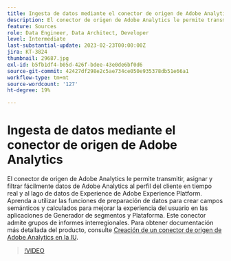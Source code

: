 ```yaml
---
title: Ingesta de datos mediante el conector de origen de Adobe Analytics
description: El conector de origen de Adobe Analytics le permite transmitir, asignar y filtrar fácilmente datos de Adobe Analytics al perfil del cliente en tiempo real y al lago de datos de Experience de Adobe Experience Platform.
feature: Sources
role: Data Engineer, Data Architect, Developer
level: Intermediate
last-substantial-update: 2023-02-23T00:00:00Z
jira: KT-3824
thumbnail: 29687.jpg
exl-id: b5fb1df4-b05d-426f-bdee-43e0de6bf0d6
source-git-commit: 42427df298e2c5ae734ce050e935378db51e66a1
workflow-type: tm+mt
source-wordcount: '127'
ht-degree: 19%

---
```


# Ingesta de datos mediante el conector de origen de Adobe Analytics

El conector de origen de Adobe Analytics le permite transmitir, asignar y filtrar fácilmente datos de Adobe Analytics al perfil del cliente en tiempo real y al lago de datos de Experience de Adobe Experience Platform. Aprenda a utilizar las funciones de preparación de datos para crear campos semánticos y calculados para mejorar la experiencia del usuario en las aplicaciones de Generador de segmentos y Plataforma. Este conector admite grupos de informes interregionales. Para obtener documentación más detallada del producto, consulte [Creación de un conector de origen de Adobe Analytics en la IU](https://experienceleague.adobe.com/docs/experience-platform/sources/ui-tutorials/create/adobe-applications/analytics.html?lang=es).

>[!VIDEO](https://video.tv.adobe.com/v/29687?quality=12&learn=on)
